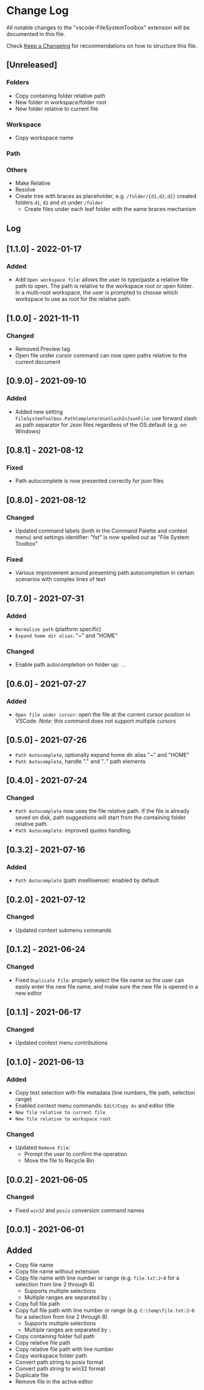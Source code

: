 # Change Log

All notable changes to the "vscode-FileSystemToolbox" extension will be documented in this file.

Check [Keep a Changelog](http://keepachangelog.com/) for recommendations on how to structure this file.

## [Unreleased]

### Folders

* Copy containing folder relative path
* New folder in workspace/folder root
* New folder relative to current file

### Workspace

* Copy workspace name

### Path

### Others

* Make Relative
* Resolve
* Create tree with braces as placeholder, e.g. `/folder/{d1,d2,d2}` created folders `d1`, `d2` and `d3` under `/folder`
  * Create files under each leaf folder with the same braces mechanism

## Log

## [1.1.0] - 2022-01-17

### Added

* Add `Open workspace file`: allows the user to type/paste a relative file path to open. The path is relative to the workspace root or open folder. In a multi-root workspace, the user is prompted to choose which workspace to use as root for the relative path.

## [1.0.0] - 2021-11-11

### Changed

* Removed Preview tag
* Open file under cursor command can now open paths relative to the current document

## [0.9.0] - 2021-09-10

### Added

* Added new setting `FileSystemToolbox.PathCompleterUseSlashInJsonFile`: use forward slash as path separator for Json files regardless of the OS default (e.g. on Windows)

## [0.8.1] - 2021-08-12

### Fixed

* Path autocomplete is now presented correctly for json files

## [0.8.0] - 2021-08-12

### Changed

* Updated command labels (both in the Command Palette and context menu) and settings identifier: "fst" is now spelled out as "File System Toolbox"

### Fixed

* Various improvement around presenting path autocompletion in certain scenarios with complex lines of text

## [0.7.0] - 2021-07-31

### Added

* `Normalize path` (platform specific)
* `Expand home dir alias`: "~" and "HOME"

### Changed

* Enable path autocompletion on folder up: `..`

## [0.6.0] - 2021-07-27

### Added

* `Open file under cursor`: open the file at the current cursor position in VSCode. _Note_: this command does not support multiple cursors

## [0.5.0] - 2021-07-26

* `Path Autocomplete`, optionally expand home dir alias "~" and "HOME"
* `Path Autocomplete`, handle "." and ".." path elements

## [0.4.0] - 2021-07-24

### Changed

* `Path Autocomplete` now uses the file relative path. If the file is already seved on disk, path suggestions will start from the containing folder relative path.
* `Path Autocomplete`: improved quotes handling.

## [0.3.2] - 2021-07-16

### Added

* `Path Autocomplete` (path insellisense): enabled by default

## [0.2.0] - 2021-07-12

### Changed

* Updated context submenu commands

## [0.1.2] - 2021-06-24

### Changed

* Fixed `Duplicate File`: properly select the file name so the user can easily enter the new file name, and make sure the new file is opened in a new editor

## [0.1.1] - 2021-06-17

### Changed

* Updated context menu contributions

## [0.1.0] - 2021-06-13

### Added

* Copy text selection with file metadata (line numbers, file path, selection range)
* Enabled context menu commands: `Edit/Copy As` and editor title
* `New file relative to current file`
* `New file relative to workspace root`

### Changed

* Updated `Remove File`:
  * Prompt the user to confirm the operation
  * Move the file to Recycle Bin

## [0.0.2] - 2021-06-05

### Changed

* Fixed `win32` and `posix` conversion command names

## [0.0.1] - 2021-06-01

## Added

* Copy file name
* Copy file name without extension
* Copy file name with line number or range (e.g. `file.txt:2~8` for a selection from line 2 through 8)
  * Supports multiple selections
  * Multiple ranges are separated by `;`
* Copy full file path
* Copy full file path with line number or range (e.g. `C:\temp\file.txt:2~8` for a selection from line 2 through 8)
  * Supports multiple selections
  * Multiple ranges are separated by `;`
* Copy containing folder full path
* Copy relative file path
* Copy relative file path with line number
* Copy workspace folder path
* Convert path string to posix format
* Convert path string to win32 format
* Duplicate file
* Remove file in the active editor
